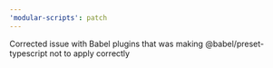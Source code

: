 ```yaml
---
'modular-scripts': patch
---
```


Corrected issue with Babel plugins that was making @babel/preset-typescript not to apply correctly
